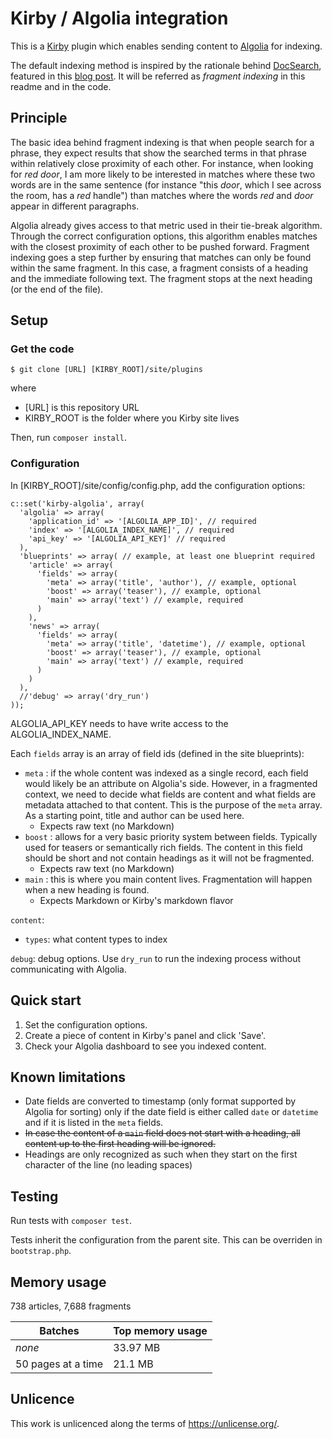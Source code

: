 # Kirby / Algolia integration
This is a [Kirby](https://getkirby.com) plugin which enables sending content to [Algolia](https://www.algolia.com/) for indexing.

The default indexing method is inspired by the rationale behind [DocSearch](https://community.algolia.com/docsearch/),  featured in this [blog post](https://blog.algolia.com/how-to-build-a-helpful-search-for-technical-documentation-the-laravel-example). It will be referred as *fragment indexing* in this readme and in the code.

## Principle

The basic idea behind fragment indexing is that when people search for a phrase, they expect results that show the searched terms in that phrase within relatively close proximity of each other. For instance, when looking for *red door*, I am more likely to be interested in matches where these two words are in the same sentence (for instance "this *door*, which I see across the room, has a *red* handle")  than matches where the words *red* and *door* appear in different paragraphs.

Algolia already gives access to that metric used in their tie-break algorithm. Through the correct configuration options, this algorithm enables matches with the closest proximity of each other to be pushed forward. Fragment indexing goes a step further by ensuring that matches can only be found within the same fragment. In this case, a fragment consists of a heading and the immediate following text. The fragment stops at the next heading (or the end of the file).

## Setup

### Get the code

   ```
$ git clone [URL] [KIRBY_ROOT]/site/plugins
   ```
where 

- [URL] is this repository URL
- KIRBY_ROOT is the folder where you Kirby site lives

Then, run `composer install`.

### Configuration

In [KIRBY_ROOT]/site/config/config.php, add the configuration options:

```
c::set('kirby-algolia', array(
  'algolia' => array(
    'application_id' => '[ALGOLIA_APP_ID]', // required
    'index' => '[ALGOLIA_INDEX_NAME]', // required
    'api_key' => '[ALGOLIA_API_KEY]' // required
  ),
  'blueprints' => array( // example, at least one blueprint required
    'article' => array(
      'fields' => array(
        'meta' => array('title', 'author'), // example, optional
        'boost' => array('teaser'), // example, optional
        'main' => array('text') // example, required
      )
    ),
    'news' => array(
      'fields' => array(
        'meta' => array('title', 'datetime'), // example, optional
        'boost' => array('teaser'), // example, optional
        'main' => array('text') // example, required
      )
    )
  ),
  //'debug' => array('dry_run')
));
```

ALGOLIA_API_KEY needs to have write access to the ALGOLIA_INDEX_NAME.

Each `fields` array is an array of field ids (defined in the site blueprints): 

- `meta` : if the whole content was indexed as a single record, each field would likely be an attribute on Algolia's side. However, in a fragmented context, we need to decide what fields are content and what fields are metadata attached to that content. This is the purpose of the `meta` array. As a starting point, title and author can be used here.
  - Expects raw text (no Markdown)
- `boost` : allows for a very basic priority system between fields. Typically used for teasers or semantically rich fields. The content in this field should be short and not contain headings as it will not be fragmented.  
  - Expects raw text (no Markdown)
- `main` : this is where you main content lives. Fragmentation will happen when a new heading is found.
  - Expects Markdown or Kirby's markdown flavor

`content`:

- `types`: what content types to index 

`debug`: debug options. Use `dry_run` to run the indexing process without communicating with Algolia. 

## Quick start

1. Set the configuration options.
2. Create a piece of content in Kirby's panel and click 'Save'.
3. Check your Algolia dashboard to see you indexed content.

## Known limitations

- Date fields are converted to timestamp (only format supported by Algolia for sorting) only if the date field is either called `date` or `datetime` and if it is listed in the `meta` fields.  
- ~~In case the content of a `main` field does not start with a heading, all content up to the first heading will be ignored.~~
- Headings are only recognized as such when they start on the first character of the line (no leading spaces)

## Testing

Run tests with `composer test`.

Tests inherit the configuration from the parent site. This can be overriden in `bootstrap.php`.

## Memory usage

738 articles, 7,688 fragments

| Batches            | Top  memory usage |
| ------------------ | ----------------- |
| *none*             | 33.97 MB          |
| 50 pages at a time | 21.1 MB           |

## Unlicence

This work is unlicenced along the terms of <https://unlicense.org/>.